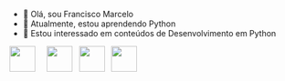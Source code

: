 - 👋 Olá, sou Francisco Marcelo
- 🌱 Atualmente, estou aprendendo Python
- 👀 Estou interessado em conteúdos de Desenvolvimento em Python

<div>
<a href="https://www.linkedin.com/in/francisco-marcelo-cunha-aquino-a5339118/" target="_blank"><img width="45" height="45" src="https://cdn.jsdelivr.net/gh/devicons/devicon/icons/linkedin/linkedin-original.svg" /></a>&nbsp&nbsp&nbsp&nbsp
<img width="45" height="45" src="https://cdn.jsdelivr.net/gh/devicons/devicon/icons/php/php-original.svg" />&nbsp&nbsp
<img width="45" height="45" src="https://cdn.jsdelivr.net/gh/devicons/devicon/icons/python/python-original-wordmark.svg" />&nbsp&nbsp
<img width="45" height="45" src="https://cdn.jsdelivr.net/gh/devicons/devicon/icons/mysql/mysql-original-wordmark.svg" />&nbsp&nbsp
</div>
